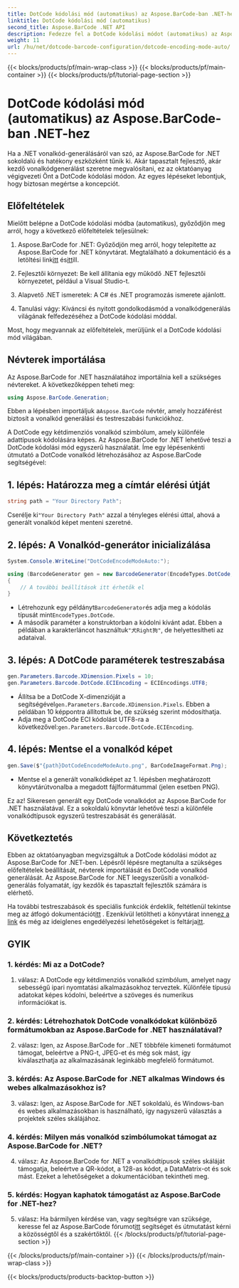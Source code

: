 ```yaml
---
title: DotCode kódolási mód (automatikus) az Aspose.BarCode-ban .NET-hez
linktitle: DotCode kódolási mód (automatikus)
second_title: Aspose.BarCode .NET API
description: Fedezze fel a DotCode kódolási módot (automatikus) az Aspose.BarCode for .NET-ben, amely egy hatékony eszköz a vonalkód generálására. Ismerje meg, hogyan hozhat létre DotCode vonalkódokat lépésről lépésre. Tekintse meg a dokumentációt, töltse le a könyvtárat, és szerezzen ideiglenes licenceket.
weight: 11
url: /hu/net/dotcode-barcode-configuration/dotcode-encoding-mode-auto/
---
```


{{< blocks/products/pf/main-wrap-class >}}
{{< blocks/products/pf/main-container >}}
{{< blocks/products/pf/tutorial-page-section >}}

# DotCode kódolási mód (automatikus) az Aspose.BarCode-ban .NET-hez

Ha a .NET vonalkód-generálásáról van szó, az Aspose.BarCode for .NET sokoldalú és hatékony eszközként tűnik ki. Akár tapasztalt fejlesztő, akár kezdő vonalkódgenerálást szeretne megvalósítani, ez az oktatóanyag végigvezeti Önt a DotCode kódolási módon. Az egyes lépéseket lebontjuk, hogy biztosan megértse a koncepciót.

## Előfeltételek

Mielőtt belépne a DotCode kódolási módba (automatikus), győződjön meg arról, hogy a következő előfeltételek teljesülnek:

1.  Aspose.BarCode for .NET: Győződjön meg arról, hogy telepítette az Aspose.BarCode for .NET könyvtárat. Megtalálható a dokumentáció és a letöltési link[itt](https://reference.aspose.com/barcode/net/) és[itt](https://releases.aspose.com/barcode/net/)ill.

2. Fejlesztői környezet: Be kell állítania egy működő .NET fejlesztői környezetet, például a Visual Studio-t.

3. Alapvető .NET ismeretek: A C# és .NET programozás ismerete ajánlott.

4. Tanulási vágy: Kíváncsi és nyitott gondolkodásmód a vonalkódgenerálás világának felfedezéséhez a DotCode kódolási móddal.

Most, hogy megvannak az előfeltételek, merüljünk el a DotCode kódolási mód világában.

## Névterek importálása

Az Aspose.BarCode for .NET használatához importálnia kell a szükséges névtereket. A következőképpen teheti meg:

```csharp
using Aspose.BarCode.Generation;
```

 Ebben a lépésben importáljuk a`Aspose.BarCode` névtér, amely hozzáférést biztosít a vonalkód generálási és testreszabási funkciókhoz.

A DotCode egy kétdimenziós vonalkód szimbólum, amely különféle adattípusok kódolására képes. Az Aspose.BarCode for .NET lehetővé teszi a DotCode kódolási mód egyszerű használatát. Íme egy lépésenkénti útmutató a DotCode vonalkód létrehozásához az Aspose.BarCode segítségével:

## 1. lépés: Határozza meg a címtár elérési útját

```csharp
string path = "Your Directory Path";
```

 Cserélje ki`"Your Directory Path"` azzal a tényleges elérési úttal, ahová a generált vonalkód képet menteni szeretné.

## 2. lépés: A Vonalkód-generátor inicializálása

```csharp
System.Console.WriteLine("DotCodeEncodeModeAuto:");

using (BarcodeGenerator gen = new BarcodeGenerator(EncodeTypes.DotCode, "犬Right狗"))
{
    // A további beállítások itt érhetők el
}
```

-  Létrehozunk egy példányt`BarcodeGenerator`és adja meg a kódolás típusát mint`EncodeTypes.DotCode`.
-  A második paraméter a konstruktorban a kódolni kívánt adat. Ebben a példában a karakterláncot használtuk`"犬Right狗"`, de helyettesítheti az adataival.

## 3. lépés: A DotCode paraméterek testreszabása

```csharp
gen.Parameters.Barcode.XDimension.Pixels = 10;
gen.Parameters.Barcode.DotCode.ECIEncoding = ECIEncodings.UTF8;
```

-  Állítsa be a DotCode X-dimenzióját a segítségével`gen.Parameters.Barcode.XDimension.Pixels`. Ebben a példában 10 képpontra állítottuk be, de szükség szerint módosíthatja.
-  Adja meg a DotCode ECI kódolást UTF8-ra a következővel:`gen.Parameters.Barcode.DotCode.ECIEncoding`.

## 4. lépés: Mentse el a vonalkód képet

```csharp
gen.Save($"{path}DotCodeEncodeModeAuto.png", BarCodeImageFormat.Png);
```

- Mentse el a generált vonalkódképet az 1. lépésben meghatározott könyvtárútvonalba a megadott fájlformátummal (jelen esetben PNG).

Ez az! Sikeresen generált egy DotCode vonalkódot az Aspose.BarCode for .NET használatával. Ez a sokoldalú könyvtár lehetővé teszi a különféle vonalkódtípusok egyszerű testreszabását és generálását.

## Következtetés

Ebben az oktatóanyagban megvizsgáltuk a DotCode kódolási módot az Aspose.BarCode for .NET-ben. Lépésről lépésre megtanulta a szükséges előfeltételek beállítását, névterek importálását és DotCode vonalkód generálását. Az Aspose.BarCode for .NET leegyszerűsíti a vonalkód-generálás folyamatát, így kezdők és tapasztalt fejlesztők számára is elérhető.

 Ha további testreszabások és speciális funkciók érdeklik, feltétlenül tekintse meg az átfogó dokumentációt[itt](https://reference.aspose.com/barcode/net/) . Ezenkívül letöltheti a könyvtárat innen[ez a link](https://releases.aspose.com/barcode/net/) és még az ideiglenes engedélyezési lehetőségeket is feltárja[itt](https://purchase.aspose.com/temporary-license/).

## GYIK

### 1. kérdés: Mi az a DotCode?

1. válasz: A DotCode egy kétdimenziós vonalkód szimbólum, amelyet nagy sebességű ipari nyomtatási alkalmazásokhoz terveztek. Különféle típusú adatokat képes kódolni, beleértve a szöveges és numerikus információkat is.

### 2. kérdés: Létrehozhatok DotCode vonalkódokat különböző formátumokban az Aspose.BarCode for .NET használatával?

2. válasz: Igen, az Aspose.BarCode for ..NET többféle kimeneti formátumot támogat, beleértve a PNG-t, JPEG-et és még sok mást, így kiválaszthatja az alkalmazásának leginkább megfelelő formátumot.

### 3. kérdés: Az Aspose.BarCode for .NET alkalmas Windows és webes alkalmazásokhoz is?

3. válasz: Igen, az Aspose.BarCode for .NET sokoldalú, és Windows-ban és webes alkalmazásokban is használható, így nagyszerű választás a projektek széles skálájához.

### 4. kérdés: Milyen más vonalkód szimbólumokat támogat az Aspose.BarCode for .NET?

4. válasz: Az Aspose.BarCode for .NET a vonalkódtípusok széles skáláját támogatja, beleértve a QR-kódot, a 128-as kódot, a DataMatrix-ot és sok mást. Ezeket a lehetőségeket a dokumentációban tekintheti meg.

### 5. kérdés: Hogyan kaphatok támogatást az Aspose.BarCode for .NET-hez?

 5. válasz: Ha bármilyen kérdése van, vagy segítségre van szüksége, keresse fel az Aspose.BarCode fórumot[itt](https://forum.aspose.com/c/barcode/13) segítséget és útmutatást kérni a közösségtől és a szakértőktől.
{{< /blocks/products/pf/tutorial-page-section >}}

{{< /blocks/products/pf/main-container >}}
{{< /blocks/products/pf/main-wrap-class >}}

{{< blocks/products/products-backtop-button >}}
